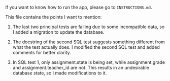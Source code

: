 If you want to know how to run the app, please go to `INSTRUCTIONS.md`.

This file contains the points I want to mention:

1. The last two principal tests are failing due to some incompatible data, so I added a migration to update the database.

2. The docstring of the second SQL test suggests something different from what the test actually does. I modified the second SQL test and added comments for better clarity.

3. In SQL test 1, only assignment.state is being set, while assignment.grade and assignment.teacher_id are not. This results in an undesirable database state, so I made modifications to it.
